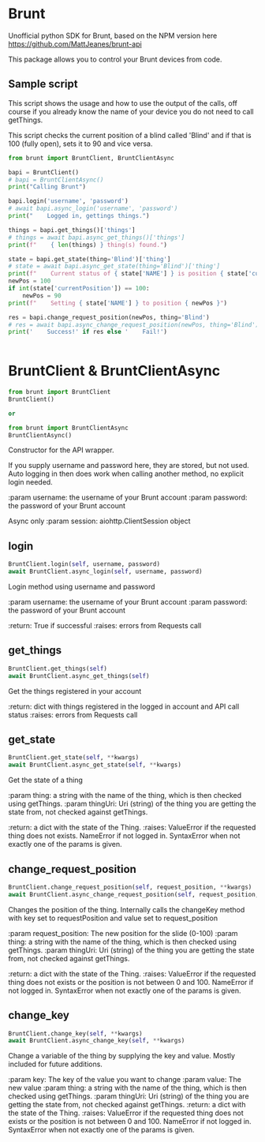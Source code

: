 # Brunt
Unofficial python SDK for Brunt, based on the NPM version here https://github.com/MattJeanes/brunt-api

This package allows you to control your Brunt devices from code.

## Sample script

This script shows the usage and how to use the output of the calls, off course if you already know the name of your device you do not need to call getThings.

This script checks the current position of a blind called 'Blind' and if that is 100 (fully open), sets it to 90 and vice versa.

```python
from brunt import BruntClient, BruntClientAsync

bapi = BruntClient() 
# bapi = BruntClientAsync()
print("Calling Brunt")

bapi.login('username', 'password')
# await bapi.async_login('username', 'password')
print("    Logged in, gettings things.")

things = bapi.get_things()['things']
# things = await bapi.async_get_things()['things']
print(f"    { len(things) } thing(s) found.")

state = bapi.get_state(thing='Blind')['thing']
# state = await bapi.async_get_state(thing='Blind')['thing']
print(f"    Current status of { state['NAME'] } is position { state['currentPosition'] }")
newPos = 100
if int(state['currentPosition']) == 100:
    newPos = 90
print(f"    Setting { state['NAME'] } to position { newPos }")

res = bapi.change_request_position(newPos, thing='Blind')
# res = await bapi.async_change_request_position(newPos, thing='Blind')
print('    Success!' if res else '    Fail!')
    
```
<h1 id="brunt.BruntClient">BruntClient & BruntClientAsync</h1>

```python
from brunt import BruntClient
BruntClient()

or 

from brunt import BruntClientAsync
BruntClientAsync()
```
Constructor for the API wrapper.

If you supply username and password here, they are stored, but not used.
Auto logging in then does work when calling another method, no explicit login needed.

:param username: the username of your Brunt account
:param password: the password of your Brunt account

Async only :param session: aiohttp.ClientSession object

<h2 id="brunt.BruntClient.login">login</h2>

```python
BruntClient.login(self, username, password)
await BruntClient.async_login(self, username, password)
```
Login method using username and password

:param username: the username of your Brunt account
:param password: the password of your Brunt account

:return: True if successful
:raises: errors from Requests call

<h2 id="brunt.brunt.BruntClient.getThings">get_things</h2>

```python
BruntClient.get_things(self)
await BruntClient.async_get_things(self)
```
Get the things registered in your account

:return: dict with things registered in the logged in account and API call status
:raises: errors from Requests call

<h2 id="brunt.brunt.BruntClient.getState">get_state</h2>

```python
BruntClient.get_state(self, **kwargs)
await BruntClient.async_get_state(self, **kwargs)
```
Get the state of a thing

:param thing: a string with the name of the thing, which is then checked using getThings.
:param thingUri: Uri (string) of the thing you are getting the state from, not checked against getThings.

:return: a dict with the state of the Thing.
:raises: ValueError if the requested thing does not exists. NameError if not logged in. SyntaxError when
    not exactly one of the params is given.

<h2 id="brunt.brunt.BruntClient.changeRequestPosition">change_request_position</h2>

```python
BruntClient.change_request_position(self, request_position, **kwargs)
await BruntClient.async_change_request_position(self, request_position, **kwargs)
```
Changes the position of the thing. Internally calls the changeKey method with key set to
requestPosition and value set to request_position

:param request_position: The new position for the slide (0-100)
:param thing: a string with the name of the thing, which is then checked using getThings.
:param thingUri: Uri (string) of the thing you are getting the state from, not checked against getThings.

:return: a dict with the state of the Thing.
:raises: ValueError if the requested thing does not exists or the position is not between 0 and 100.
    NameError if not logged in. SyntaxError when not exactly one of the params is given.

<h2 id="brunt.brunt.BruntClient.changeKey">change_key</h2>

```python
BruntClient.change_key(self, **kwargs)
await BruntClient.async_change_key(self, **kwargs)
```
Change a variable of the thing by supplying the key and value. Mostly included for future additions.

:param key: The key of the value you want to change
:param value: The new value
:param thing: a string with the name of the thing, which is then checked using getThings.
:param thingUri: Uri (string) of the thing you are getting the state from, not checked against getThings.
:return: a dict with the state of the Thing.
:raises: ValueError if the requested thing does not exists or the position is not between 0 and 100. 
    NameError if not logged in. SyntaxError when not exactly one of the params is given. 
